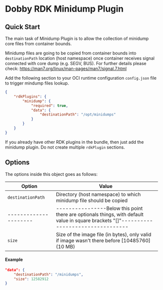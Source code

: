 # Dobby RDK Minidump Plugin

## Quick Start
The main task of Minidump Plugin is to allow the collection of minidump core files from container bounds.

Minidump files are going to be copied from container bounds into `destinationPath` location (host namespace) once container
receives signal connected with core dump (e.g. SEGV, BUS). For further details please check: https://man7.org/linux/man-pages/man7/signal.7.html

Add the following section to your OCI runtime configuration `config.json` file to trigger mindump files lookup.

```json
{
    "rdkPlugins": {
        "minidump": {
            "required": true,
            "data": {
                "destinationPath": "/opt/minidumps"
            }
        }
    }
}
```

If you already have other RDK plugins in the bundle, then just add the minidump plugin. Do not create multiple `rdkPlugin` sections.

## Options
The options inside this object goes as follows:

| Option              | Value                                                                                                                                   |
| ------------------- | --------------------------------------------------------------------------------------------------------------------------------------- |
| `destinationPath`   | Directory (host namespace) to which minidump file should be copied                                                                      |
|---------------------| ----------------Below this point there are optionals things, with default value in square brackets "[]"---------------------------------|
| `size`              | Size of the image file (in bytes), only valid if image wasn't there before [10485760] (10 MB)                                           |

#### Example
```json
"data": {
    "destinationPath": "/minidumps",
    "size": 12582912
}
```
